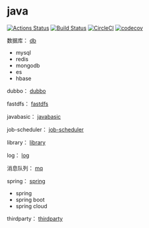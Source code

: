 # java
[![Actions Status](https://xxx.execute-api.us-west-2.amazonaws.com/production/badge/zkzong/java)](https://xxx.execute-api.us-west-2.amazonaws.com/production/results/zkzong/java)
[![Build Status](https://travis-ci.org/zkzong/java.svg?branch=master)](https://travis-ci.org/zkzong/java)
[![CircleCI](https://circleci.com/gh/zkzong/java.svg?style=svg)](https://circleci.com/gh/zkzong/java)
[![codecov](https://codecov.io/gh/zkzong/java/branch/master/graph/badge.svg)](https://codecov.io/gh/zkzong/java)

数据库：
[db](README-db.md)
- mysql
- redis
- mongodb
- es
- hbase

dubbo：
[dubbo](README-dubbo.md)

fastdfs：
[fastdfs](README-fastdfs.md)

javabasic：
[javabasic](README-javabasic.md)

job-scheduler：
[job-scheduler](README-job-scheduler.md)

library：
[library](README-library.md)

log：
[log](README-log.md)

消息队列：
[mq](README-mq.md)

spring：
[spring](README-spring.md)
- spring
- spring boot
- spring cloud

thirdparty：
[thirdparty](README-thirdparty.md)

